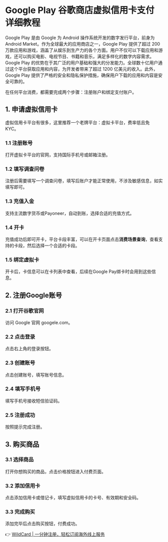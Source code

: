 # Google Play 谷歌商店虚拟信用卡支付详细教程

Google Play 是由 Google 为 Android 操作系统开发的数字发行平台，前身为 Android Market。作为全球最大的应用商店之一，Google Play 提供了超过 200 万款应用和游戏，涵盖了从娱乐到生产力的各个方面。用户不仅可以下载应用和游戏，还可以购买电影、电视节目、书籍和音乐，满足多样化的数字内容需求。Google Play 的优势在于其广泛的用户基础和强大的分发能力。全球数十亿用户通过这个平台获取应用和内容，为开发者带来了超过 1200 亿美元的收入。此外，Google Play 提供了严格的安全和隐私保护措施，确保用户下载的应用和内容是安全可靠的。

在任何平台消费，都需要完成两个步骤：注册账户和绑定支付账户。

## 1. 申请虚拟信用卡

虚拟信用卡平台有很多，这里推荐一个老牌平台：虚拟卡平台，费率低且免KYC。

### 1.1 注册账号
打开虚拟卡平台的官网，支持国际手机号或邮箱注册。

### 1.2 填写调查问卷
注册后需要填写一个调查问卷，填写后账户才能正常使用，不涉及敏感信息，如实填写即可。

### 1.3 充值入金
支持主流数字货币或Payoneer，自动到账，选择合适的充值方式。

### 1.4 开卡
充值成功后即可开卡，平台卡段丰富，可以在开卡页面点击**消费场景查询**，查看支持的卡段，然后选择一个合适的卡段。

### 1.5 绑定虚拟卡
开卡后，卡信息可以在卡列表中查看，后续在Google Pay绑卡时会用到这些信息。

## 2. 注册Google账号

### 2.1 打开谷歌官网
访问 Google 官网 googele.com。

### 2.2 点击登录
点击右上角的登录按钮。

### 2.3 创建账号
点击创建账号，填写账号信息。

### 2.4 填写手机号
填写手机号接收短信验证码。

### 2.5 注册成功
按照提示完成注册。

## 3. 购买商品

### 3.1 选择商品
打开你想购买的商品，点击价格按钮进入付费页面。

### 3.2 添加信用卡
点击添加信用卡或借记卡，填写虚拟信用卡的卡号、有效期和安全码。

### 3.3 完成购买
添加完毕后点击购买按钮，付费成功。

👉 [WildCard | 一分钟注册，轻松订阅海外线上服务](https://bbtdd.com/WildCard)